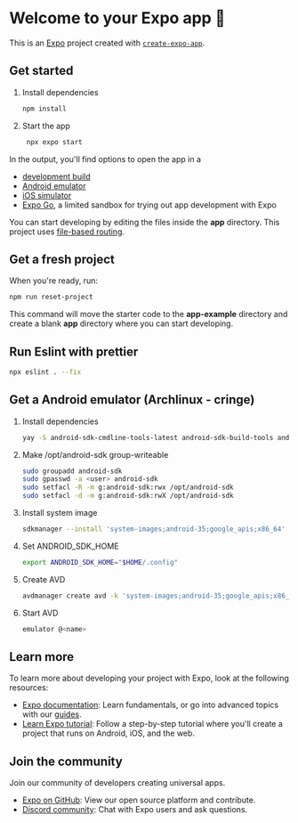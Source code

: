 # Welcome to your Expo app 👋

This is an [Expo](https://expo.dev) project created with [`create-expo-app`](https://www.npmjs.com/package/create-expo-app).

## Get started

1. Install dependencies

   ```bash
   npm install
   ```

2. Start the app

   ```bash
    npx expo start
   ```

In the output, you'll find options to open the app in a

- [development build](https://docs.expo.dev/develop/development-builds/introduction/)
- [Android emulator](https://docs.expo.dev/workflow/android-studio-emulator/)
- [iOS simulator](https://docs.expo.dev/workflow/ios-simulator/)
- [Expo Go](https://expo.dev/go), a limited sandbox for trying out app development with Expo

You can start developing by editing the files inside the **app** directory. This project uses [file-based routing](https://docs.expo.dev/router/introduction).

## Get a fresh project

When you're ready, run:

```bash
npm run reset-project
```

This command will move the starter code to the **app-example** directory and create a blank **app** directory where you can start developing.

## Run Eslint with prettier

   ```bash
  npx eslint . --fix
   ```

## Get a Android emulator (Archlinux - cringe)

1. Install dependencies

   ```bash
   yay -S android-sdk-cmdline-tools-latest android-sdk-build-tools android-sdk-platform-tools android-platform android-emulator
   ```

2. Make /opt/android-sdk group-writeable

   ```bash
   sudo groupadd android-sdk
   sudo gpasswd -a <user> android-sdk
   sudo setfacl -R -m g:android-sdk:rwx /opt/android-sdk
   sudo setfacl -d -m g:android-sdk:rwX /opt/android-sdk
   ```

3. Install system image

   ```bash
   sdkmanager --install 'system-images;android-35;google_apis;x86_64'
   ```

4. Set ANDROID_SDK_HOME

   ```bash
   export ANDROID_SDK_HOME="$HOME/.config"
   ```

5. Create AVD

   ```bash
   avdmanager create avd -k 'system-images;android-35;google_apis;x86_64' -d 41 -n <name>
   ```

6. Start AVD

   ```bash
   emulator @<name>
   ```

## Learn more

To learn more about developing your project with Expo, look at the following resources:

- [Expo documentation](https://docs.expo.dev/): Learn fundamentals, or go into advanced topics with our [guides](https://docs.expo.dev/guides).
- [Learn Expo tutorial](https://docs.expo.dev/tutorial/introduction/): Follow a step-by-step tutorial where you'll create a project that runs on Android, iOS, and the web.

## Join the community

Join our community of developers creating universal apps.

- [Expo on GitHub](https://github.com/expo/expo): View our open source platform and contribute.
- [Discord community](https://chat.expo.dev): Chat with Expo users and ask questions.
